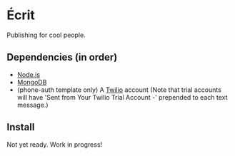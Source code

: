 Écrit
=====

Publishing for cool people.

Dependencies (in order)
---------------------------

* [Node.js](http://nodejs.org/)
* [MongoDB](http://mongodb.org)
* (phone-auth template only) A [Twilio](http://twilio.com/) account (Note that trial accounts will have 'Sent from Your Twilio Trial Account -' prepended to each text message.)

Install
-------

Not yet ready. Work in progress!



